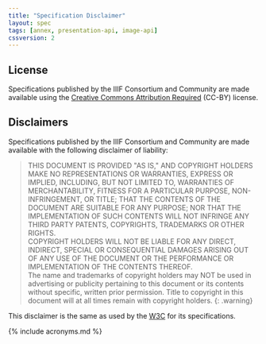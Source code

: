 ```yaml
---
title: "Specification Disclaimer"
layout: spec
tags: [annex, presentation-api, image-api]
cssversion: 2
---
```


## License

Specifications published by the IIIF Consortium and Community are made available using the [Creative Commons Attribution Required][cc-by] (CC-BY) license.


## Disclaimers

Specifications published by the IIIF Consortium and Community are made available with the following disclaimer of liability:

> THIS DOCUMENT IS PROVIDED "AS IS," AND COPYRIGHT HOLDERS MAKE NO REPRESENTATIONS OR WARRANTIES, EXPRESS OR IMPLIED, INCLUDING, BUT NOT LIMITED TO, WARRANTIES OF MERCHANTABILITY, FITNESS FOR A PARTICULAR PURPOSE, NON-INFRINGEMENT, OR TITLE; THAT THE CONTENTS OF THE DOCUMENT ARE SUITABLE FOR ANY PURPOSE; NOR THAT THE IMPLEMENTATION OF SUCH CONTENTS WILL NOT INFRINGE ANY THIRD PARTY PATENTS, COPYRIGHTS, TRADEMARKS OR OTHER RIGHTS.<br/>
  COPYRIGHT HOLDERS WILL NOT BE LIABLE FOR ANY DIRECT, INDIRECT, SPECIAL OR CONSEQUENTIAL DAMAGES ARISING OUT OF ANY USE OF THE DOCUMENT OR THE PERFORMANCE OR IMPLEMENTATION OF THE CONTENTS THEREOF.<br/>
  The name and trademarks of copyright holders may NOT be used in advertising or publicity pertaining to this document or its contents without specific, written prior permission. Title to copyright in this document will at all times remain with copyright holders.
{: .warning}

This disclaimer is the same as used by the [W3C][w3c] for its specifications.

[cc-by]: http://creativecommons.org/licenses/by/4.0/ "Creative Commons &mdash; Attribution 4.0 International"
[w3c]: http://www.w3.org/Consortium/Legal/2015/doc-license

{% include acronyms.md %}

